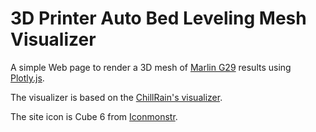 # 3D Printer Auto Bed Leveling Mesh Visualizer

A simple Web page to render a 3D mesh of [Marlin G29] results using [Plotly.js].

The visualizer is based on the [ChillRain's visualizer][ChillRain].

The site icon is Cube 6 from [Iconmonstr].

[ChillRain]:  https://i.chillrain.com/index.php/3d-printer-auto-bed-leveling-mesh-visualizer/
[Iconmonstr]: https://iconmonstr.com/cube-6-svg/
[Marlin G29]: https://marlinfw.org/docs/gcode/G029-abl-bilinear.html
[Plotly.js]:  https://plotly.com/javascript/
